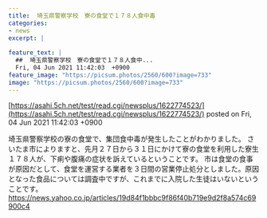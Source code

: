 ```yaml
---
title:  埼玉県警察学校　寮の食堂で１７８人食中毒  
categories:
- news
excerpt: |
  
feature_text: |
  ##  埼玉県警察学校　寮の食堂で１７８人食中...
  Fri, 04 Jun 2021 11:42:03  +0900
feature_image: "https://picsum.photos/2560/600?image=733"
image: "https://picsum.photos/2560/600?image=733"
---
```


[https://asahi.5ch.net/test/read.cgi/newsplus/1622774523/](https://asahi.5ch.net/test/read.cgi/newsplus/1622774523/)
posted on Fri, 04 Jun 2021 11:42:03  +0900

<!--more-->

埼玉県警察学校の寮の食堂で、集団食中毒が発生したことがわかりました。 さいたま市によりますと、先月２７日から３１日にかけて寮の食堂を利用した寮生１７８人が、下痢や腹痛の症状を訴えているということです。 市は食堂の食事が原因だとして、食堂を運営する業者を３日間の営業停止処分としました。原因となった食品については調査中ですが、これまでに入院した生徒はいないということです。 https://news.yahoo.co.jp/articles/19d84f1bbbc9f86f40b719e9d2f8a574c69900c4
